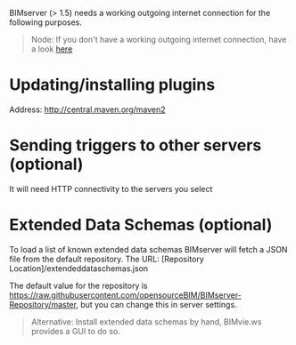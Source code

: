 BIMserver (> 1.5) needs a working outgoing internet connection for the following purposes.

> Node: If you don't have a working outgoing internet connection, have a look [here](https://github.com/opensourceBIM/BIMserver/wiki/Installing-without-internet-connection)

# Updating/installing plugins
Address: http://central.maven.org/maven2

# Sending triggers to other servers (optional)
It will need HTTP connectivity to the servers you select

# Extended Data Schemas (optional)

To load a list of known extended data schemas BIMserver will fetch a JSON file from the default repository.
The URL: [Repository Location]/extendeddataschemas.json

The default value for the repository is https://raw.githubusercontent.com/opensourceBIM/BIMserver-Repository/master, but you can change this in server settings.

> Alternative: Install extended data schemas by hand, BIMvie.ws provides a GUI to do so.
